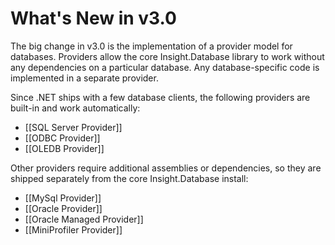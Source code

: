 # What's New in v3.0 #

The big change in v3.0 is the implementation of a provider model for databases. Providers allow the core Insight.Database library to work without any dependencies on a particular database. Any database-specific code is implemented in a separate provider.

Since .NET ships with a few database clients, the following providers are built-in and work automatically:

* [[SQL Server Provider]]
* [[ODBC Provider]]
* [[OLEDB Provider]]

Other providers require additional assemblies or dependencies, so they are shipped separately from the core Insight.Database install:

* [[MySql Provider]]
* [[Oracle Provider]]
* [[Oracle Managed Provider]]
* [[MiniProfiler Provider]]